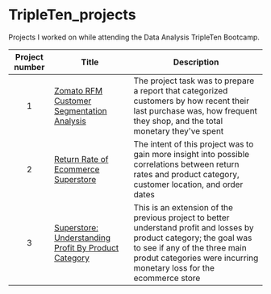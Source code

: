 # TripleTen_projects
Projects I worked on while attending the Data Analysis TripleTen Bootcamp.


| Project number | Title | Description |
| :-----------: | ----------- |----------- |
| 1 | [Zomato RFM Customer Segmentation Analysis](https://public.tableau.com/views/CustomerSegmentationRFMAnalysis_17253126632630/RFMCustomerSegmentation?:language=en-US&:sid=&:redirect=auth&:display_count=n&:origin=viz_share_link) | The project task was to prepare a report that categorized customers by how recent their last purchase was, how frequent they shop, and the total monetary they've spent |
| 2 | [Return Rate of Ecommerce Superstore](https://public.tableau.com/views/StorytellingSuperstoreReturnRates/Dashboard1?:language=en-US&:sid=&:redirect=auth&:display_count=n&:origin=viz_share_link) | The intent of this project was to gain more insight into possible correlations between return rates and product category, customer location, and order dates |
| 3 | [Superstore: Understanding Profit By Product Category](https://public.tableau.com/views/First_Dashboard_17202017974090/UnderstandingProfitsBySub-Category?:language=en-US&:sid=&:redirect=auth&:display_count=n&:origin=viz_share_link) | This is an extension of the previous project to better understand profit and losses by product category; the goal was to see if any of the three main produt categories were incurring monetary loss for the ecommerce store |
